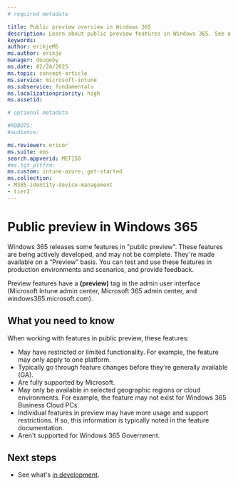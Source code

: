 ```yaml
---
# required metadata

title: Public preview overview in Windows 365
description: Learn about public preview features in Windows 365. See a list of limitations, restrictions, and more.
keywords:
author: erikjeMS
ms.author: erikje
manager: dougeby
ms.date: 02/24/2025
ms.topic: concept-article
ms.service: microsoft-intune
ms.subservice: fundamentals
ms.localizationpriority: high
ms.assetid: 

# optional metadata

#ROBOTS:
#audience:

ms.reviewer: ericor
ms.suite: ems
search.appverid: MET150
#ms.tgt_pltfrm:
ms.custom: intune-azure; get-started
ms.collection:
- M365-identity-device-management
- tier2
---
```


# Public preview in Windows 365

Windows 365 releases some features in "public preview". These features are being actively developed, and may not be complete. They're made available on a “Preview” basis. You can test and use these features in production environments and scenarios, and provide feedback.

Preview features have a **(preview)** tag in the admin user interface (Microsoft Intune admin center,  Microsoft 365 admin center, and windows365.microsoft.com).

## What you need to know

When working with features in public preview, these features:

- May have restricted or limited functionality. For example, the feature may only apply to one platform.
- Typically go through feature changes before they're generally available (GA).
- Are fully supported by Microsoft.
- May only be available in selected geographic regions or cloud environments. For example, the feature may not exist for Windows 365 Business Cloud PCs.
- Individual features in preview may have more usage and support restrictions. If so, this information is typically noted in the feature documentation.
- Aren't supported for Windows 365 Government.

## Next steps

- See what's [in development](./enterprise/in-development.md).